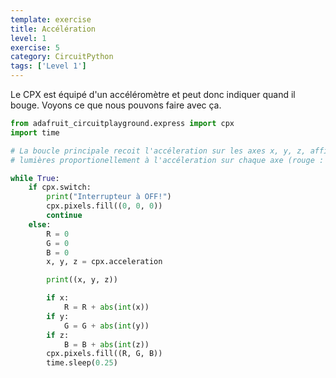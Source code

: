 ```yaml
---
template: exercise
title: Accélération
level: 1
exercise: 5
category: CircuitPython
tags: ['Level 1']
---
```


Le CPX est équipé d'un accéléromètre et peut donc indiquer quand il bouge. Voyons ce que nous pouvons faire avec ça.

```python
from adafruit_circuitplayground.express import cpx
import time

# La boucle principale recoit l'accéleration sur les axes x, y, z, affiche les valeurs et allume les
# lumières proportionellement à l'accéleration sur chaque axe (rouge : axe x, vert : axe y, bleu : axe z).

while True:
    if cpx.switch:
        print("Interrupteur à OFF!")
        cpx.pixels.fill((0, 0, 0))
        continue
    else:
        R = 0
        G = 0
        B = 0
        x, y, z = cpx.acceleration

        print((x, y, z))

        if x:
            R = R + abs(int(x))
        if y:
            G = G + abs(int(y))
        if z:
            B = B + abs(int(z))
        cpx.pixels.fill((R, G, B))
        time.sleep(0.25)
```
